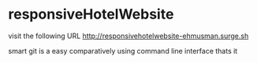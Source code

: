 # responsiveHotelWebsite
visit the following URL
http://responsivehotelwebsite-ehmusman.surge.sh

smart git is a easy comparatively using command line interface
thats it
